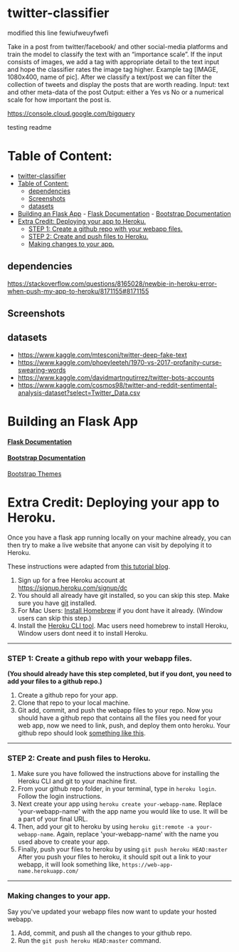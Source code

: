 # twitter-classifier

modified this line fewiufweuyfwefi

Take in a post from twitter/facebook/ and other social-media platforms and train the model to classify the text with an “importance scale”.  If the input consists of images, we add a tag with appropriate detail to the text input and hope the classifier rates the image tag higher.  Example tag [IMAGE, 1080x400, name of pic].
After we classify a text/post we can filter the collection of tweets and display the posts that are worth reading.
Input: text and other meta-data of the post
Output: either a Yes vs No or a numerical scale for how important the post is.


https://console.cloud.google.com/bigquery

testing readme

# Table of Content:
- [twitter-classifier](#twitter-classifier)
- [Table of Content:](#table-of-content)
  - [dependencies](#dependencies)
  - [Screenshots](#screenshots)
  - [datasets](#datasets)
- [Building an Flask App](#building-an-flask-app)
      - [Flask Documentation](#flask-documentation)
      - [Bootstrap Documentation](#bootstrap-documentation)
- [Extra Credit:  Deploying your app to Heroku.](#extra-credit--deploying-your-app-to-heroku)
    - [STEP 1: Create a github repo with your webapp files.](#step-1-create-a-github-repo-with-your-webapp-files)
    - [STEP 2: Create and push files to Heroku.](#step-2-create-and-push-files-to-heroku)
    - [Making changes to your app.](#making-changes-to-your-app)


## dependencies



https://stackoverflow.com/questions/8165028/newbie-in-heroku-error-when-push-my-app-to-heroku/8171155#8171155







## Screenshots


## datasets
- https://www.kaggle.com/mtesconi/twitter-deep-fake-text
- https://www.kaggle.com/phoeyleeteh/1970-vs-2017-profanity-curse-swearing-words
- https://www.kaggle.com/davidmartngutirrez/twitter-bots-accounts
- https://www.kaggle.com/cosmos98/twitter-and-reddit-sentimental-analysis-dataset?select=Twitter_Data.csv


# Building an Flask App

#### [Flask Documentation](https://flask.palletsprojects.com/en/1.1.x/quickstart/)
#### [Bootstrap Documentation](https://getbootstrap.com/docs/4.3/components/alerts/)
[Bootstrap Themes](https://getbootstrap.com/docs/4.0/examples/)

# Extra Credit:  Deploying your app to Heroku.
Once you have a flask app running locally on your machine already, you can then try to make a live website that anyone can visit by depolying it to Heroku.

These instructions were adapted from [this tutorial blog](https://blog.cambridgespark.com/deploying-a-machine-learning-model-to-the-web-725688b851c7).

1. Sign up for a free Heroku account at https://signup.heroku.com/signup/dc
2. You should all already have git installed, so you can skip this step. Make sure you have [git](https://git-scm.com/book/en/v2/Getting-Started-Installing-Git) installed.
3. For Mac Users: [Install Homebrew](https://brew.sh/) if you dont have it already. (Window users can skip this step.)
4. Install the [Heroku CLI tool](https://devcenter.heroku.com/articles/heroku-cli#download-and-install).  Mac users need homebrew to install Heroku, Window users dont need it to install Heroku.

___

### STEP 1: Create a github repo with your webapp files.
__(You should already have this step completed, but if you dont, you need to add your files to a github repo.)__
1. Create a github repo for your app.
2. Clone that repo to your local machine.
3. Git add, commit, and push the webapp files to your repo.
Now you should have a github repo that contains all the files you need for your web app, now we need to link, push, and deploy them onto heroku. Your github repo should look [something like this](https://github.com/zd123/zd-flask-app).

___
### STEP 2: Create and push files to Heroku.
1. Make sure you have followed the instructions above for installing the Heroku CLI and git to your machine first.
2. From your github repo folder, in your terminal, type in `heroku login`.  Follow the login instructions.
3. Next create your app using `heroku create your-webapp-name`.  Replace 'your-webapp-name' with the app name you would like to use.  It will be a part of your final URL.
4. Then, add your git to heroku by using `heroku git:remote -a your-webapp-name`.  Again, replace 'your-webapp-name' with the name you used above to create your app.
5. Finally, push your files to heroku by using `git push heroku HEAD:master`
After you push your files to heroku, it should spit out a link to your webapp, it will look something like, `https://web-app-name.herokuapp.com/`

___
### Making changes to your app.
Say you've updated your webapp files now want to update your hosted webapp.
1. Add, commit, and push all the changes to your github repo.
2. Run the `git push heroku HEAD:master` command.


